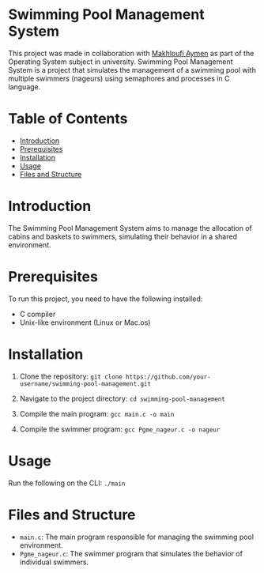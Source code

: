# Swimming Pool Management System
This project was made in collaboration with [Makhloufi Aymen](https://github.com/AymenMakhloufi) as part of the Operating System subject in university.
Swimming Pool Management System is a project that simulates the management of a swimming pool with multiple swimmers (nageurs) using semaphores and processes in C language.

# Table of Contents

- [Introduction](#introduction)
- [Prerequisites](#prerequisites)
- [Installation](#installation)
- [Usage](#usage)
- [Files and Structure](#files-and-structure)

# Introduction 

The Swimming Pool Management System aims to manage the allocation of cabins and baskets to swimmers, simulating their behavior in a shared environment.

# Prerequisites

To run this project, you need to have the following installed:

- C compiler
- Unix-like environment (Linux or Mac.os)

# Installation

1. Clone the repository:
   `git clone https://github.com/your-username/swimming-pool-management.git`

2. Navigate to the project directory:
   `cd swimming-pool-management`
3. Compile the main program:
   `gcc main.c -o main`
4. Compile the swimmer program:
   `gcc Pgme_nageur.c -o nageur`

# Usage
Run the following on the CLI:
`./main`

# Files and Structure
- `main.c`: The main program responsible for managing the swimming pool environment.
- `Pgme_nageur.c`: The swimmer program that simulates the behavior of individual swimmers.
